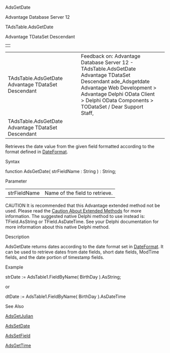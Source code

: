 AdsGetDate




Advantage Database Server 12  

TAdsTable.AdsGetDate

Advantage TDataSet Descendant

|  |
| --- |
|  |

|  |  |  |  |  |
| --- | --- | --- | --- | --- |
| TAdsTable.AdsGetDate  Advantage TDataSet Descendant |  |  | Feedback on: Advantage Database Server 12 - TAdsTable.AdsGetDate Advantage TDataSet Descendant ade\_Adsgetdate Advantage Web Development > Advantage Delphi OData Client > Delphi OData Components > TODataSet / Dear Support Staff, |  |
| TAdsTable.AdsGetDate  Advantage TDataSet Descendant |  |  |  |  |

Retrieves the date value from the given field formatted according to the format defined in [DateFormat](ade_dateformat.htm).

Syntax

function AdsGetDate( strFieldName : String ) : String;

Parameter

|  |  |
| --- | --- |
| strFieldName | Name of the field to retrieve. |

CAUTION It is recommended that this Advantage extended method not be used. Please read the [Caution About Extended Methods](ade_caution_about_extended_methods.htm) for more information. The suggested native Delphi method to use instead is: TField.AsString or TField.AsDateTime. See your Delphi documentation for more information about this native Delphi method.

Description

AdsGetDate returns dates according to the date format set in [DateFormat](ade_dateformat.htm). It can be used to retrieve dates from date fields, short date fields, ModTime fields, and the date portion of timestamp fields.

Example

strDate := AdsTable1.FieldByName( BirthDay ).AsString;

or

dtDate := AdsTable1.FieldByName( BirthDay ).AsDateTime

See Also

[AdsGetJulian](ade_adsgetjulian.htm)

[AdsSetDate](ade_adssetdate.htm)

[AdsSetField](ade_adssetfield.htm)

[AdsGetTime](ade_adsgettime.htm)